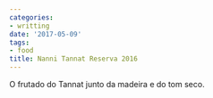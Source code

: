 ```yaml
---
categories:
- writting
date: '2017-05-09'
tags:
- food
title: Nanni Tannat Reserva 2016
---
```


O frutado do Tannat junto da madeira e do tom seco.